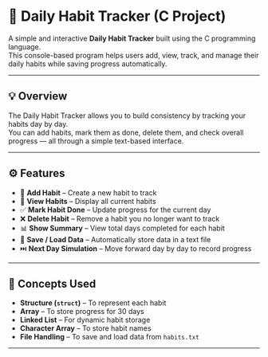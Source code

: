 # 🧭 Daily Habit Tracker (C Project)

A simple and interactive **Daily Habit Tracker** built using the C programming language.  
This console-based program helps users add, view, track, and manage their daily habits while saving progress automatically.

---

## 💡 Overview
The Daily Habit Tracker allows you to build consistency by tracking your habits day by day.  
You can add habits, mark them as done, delete them, and check overall progress — all through a simple text-based interface.

---

## ⚙️ Features
- 📝 **Add Habit** – Create a new habit to track  
- 👀 **View Habits** – Display all current habits  
- ✅ **Mark Habit Done** – Update progress for the current day  
- ❌ **Delete Habit** – Remove a habit you no longer want to track  
- 📊 **Show Summary** – View total days completed for each habit  
- 💾 **Save / Load Data** – Automatically store data in a text file  
- ⏭️ **Next Day Simulation** – Move forward day by day to record progress  

---

## 🧩 Concepts Used
- **Structure (`struct`)** – To represent each habit  
- **Array** – To store progress for 30 days  
- **Linked List** – For dynamic habit storage  
- **Character Array** – To store habit names  
- **File Handling** – To save and load data from `habits.txt`  

---
